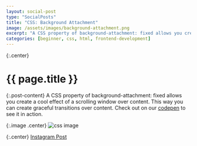 ```yaml
---
layout: social-post
type: "SocialPosts"
title: "CSS: Background Attachment"
image: /assets/images/background-attachment.png
excerpt: "A CSS property of background-attachment: fixed allows you create a cool effect of a scrolling window over content"
categories: [beginner, css, html, frontend-development]
---
```

{:.center}
# {{ page.title }}


{:.post-content}
A CSS property of background-attachment: fixed allows you create a cool effect 
of a scrolling window over content. This way you can create graceful transitions 
over content. Check out on our [codepen](https://codepen.io/the_dev_diaries/pen/RvBMPV)
to see it in action.


{:.image .center}
![css image]({{page.image}})

{:.center}
<a href="https://www.instagram.com/p/Buk6AuBHRRN/" target="_blank">Instagram Post</a>

